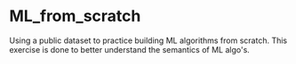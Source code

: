 # ML_from_scratch
Using a public dataset to practice building ML algorithms from scratch. This exercise is done to better understand the semantics of ML algo's.
